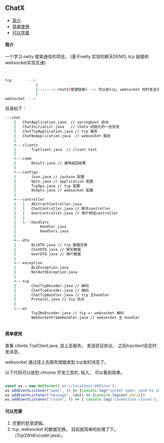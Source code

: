 ## ChatX


<!-- vim-markdown-toc GFM -->

* [简介](#简介)
* [简单使用](#简单使用)
* [可以完善](#可以完善)

<!-- vim-markdown-toc -->

#### 简介

一个学习 netty 框架通信的项目。 (基于netty 实现的聊天DEMO, tcp 链接和 websocket实现互通)

```bash


tcp       ---> 
              |
              |-------> chatX(管理链接) --> 可以给tcp, websocket 同时发送消息。
              |
websocket --->

```

目录如下：

```bash
---chat
    |   ChatApplication.java  // springboot 启动
    |   ChatInitializr.java   // chatx 初始化的一些信息
    |   ChatTcpApplication.java // tcp 服务
    |   ChatWsApplication.java  // websocket 服务
    |
    +---clients
    |       TcpClient.java  // client test
    |
    +---comm
    |       Result.java // 通用返回结果
    |
    +---configs
    |       Json.java // jackson 配置
    |       Opts.java // application 配置
    |       TcpOps.java // tcp 配置
    |       WsOpts.java // websocket 配置
    |
    +---controller
    |   |   AbstractController.java 
    |   |   ChatController.java // 聊天controller
    |   |   UserController.java // 用户校验controller
    |   |
    |   \---handlers
    |           Handler.java
    |           Handlers.java
    |
    +---dto
    |       BizDTO.java // tcp 数据交换
    |       ChatDTO.java // 聊天数据 
    |       UserDTO.java // 用户数据 
    |
    +---exception
    |       BizException.java
    |       NotAuthException.java
    |
    +---tcp
    |       ChatTcpDecoder.java // 解码
    |       ChatTcpEncoder.java // 编码
    |       ChatTcpHandler.java // tcp 主handler
    |       Protocol.java // tcp 协议
    |
    \---ws
            Tcp2WsEncoder.java // tcp => websocket 编码
            WebSocketFrameHandler.java // websocket 主 handler
            
```
            
#### 简单使用

查看 clients.TcpClient.java, 连上去服务， 发送验证协议。 之后tcpclient会定时发消息。

websocket 通过连上去服务就能收到 tcp发的消息了。

以下代码可以放到 chrome 开发工具栏, 贴入， 可以看到效果。

```javascript

const ws = new WebSocket('ws://localhost:8001/ws');
ws.addEventListener("open", () => {console.log("socket open: send hi chatx"); ws.send('hi chatx');})
ws.addEventListener("message", (evt) => {console.log(evt.data)})
ws.addEventListener("close", () => { console.log('Connection closed');});

```

#### 可以完善

1. 完整的登录逻辑。
2. tcp, websocket 的数据交换。 目前就简单的处理了下。（Tcp2WsEncoder.java）。
            
            
